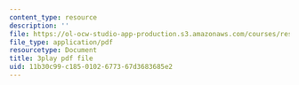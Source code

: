```yaml
---
content_type: resource
description: ''
file: https://ol-ocw-studio-app-production.s3.amazonaws.com/courses/res-18-009-learn-differential-equations-up-close-with-gilbert-strang-and-cleve-moler-fall-2015/11b30c99c1850102677367d3683685e2_NNhVVk244ZA.pdf
file_type: application/pdf
resourcetype: Document
title: 3play pdf file
uid: 11b30c99-c185-0102-6773-67d3683685e2
---
```

